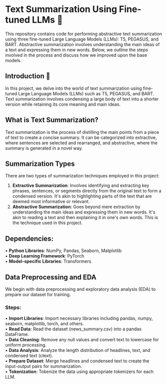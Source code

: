 # Text Summarization Using Fine-tuned LLMs 📝

This repository contains code for performing abstractive text summarization using three fine-tuned Large Language Models (LLMs): T5, PEGASUS, and BART. Abstractive summarization involves understanding the main ideas of a text and expressing them in new words. Below, we outline the steps involved in the process and discuss how we improved upon the base models.

## Introduction 🚀  
In this project, we delve into the world of text summarization using fine-tuned Large Language Models (LLMs) such as T5, PEGASUS, and BART. Text summarization involves condensing a large body of text into a shorter version while retaining its core meaning and main ideas.

## What is Text Summarization? 
Text summarization is the process of distilling the main points from a piece of text to create a concise summary. It can be categorized into extractive, where sentences are selected and rearranged, and abstractive, where the summary is generated in a novel way.

## Summarization Types
There are two types of summarization techniques employed in this project:
1. **Extractive Summarization**: Involves identifying and extracting key phrases, sentences, or segments directly from the original text to form a condensed version. It's akin to highlighting parts of the text that are deemed most informative or relevant.
2. **Abstractive Summarization**: Goes beyond mere extraction by understanding the main ideas and expressing them in new words. It's akin to reading a text and then explaining it in one's own words. This is the technique used in this project.

## Dependencies:

• **Python Libraries**: NumPy, Pandas, Seaborn, Matplotlib  
• **Deep Learning Framework**: PyTorch  
• **Model-specific Libraries**: Transformers  

## Data Preprocessing and EDA
We begin with data preprocessing and exploratory data analysis (EDA) to prepare our dataset for training.
### Steps:
• **Import Libraries**: Import necessary libraries including pandas, numpy, seaborn, matplotlib, torch, and others.  
• **Read Data**: Read the dataset (news_summary.csv) into a pandas DataFrame.  
• **Data Cleaning**: Remove any null values and convert text to lowercase for uniform processing.  
• **Data Analysis**: Analyze the length distribution of headlines, text, and condensed text (ctext).  
• **Prepare Dataset**: Merge headlines and condensed text to create the input-output pairs for summarization.  
• **Tokenization**: Tokenize the data using appropriate tokenizers for each LLM.  
